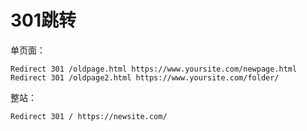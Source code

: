 # 301跳转


单页面：

```
Redirect 301 /oldpage.html https://www.yoursite.com/newpage.html
Redirect 301 /oldpage2.html https://www.yoursite.com/folder/
```

整站：

```
Redirect 301 / https://newsite.com/
```

